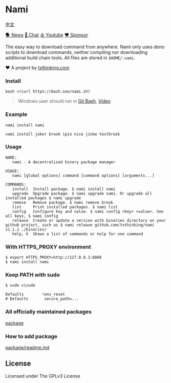 # Nami

[中文](readme_zh.md)

[🗣 News](https://t.me/txthinking_news)
[💬 Chat](https://join.txthinking.com)
[🩸 Youtube](https://www.youtube.com/txthinking) 
[❤️ Sponsor](https://github.com/sponsors/txthinking)

The easy way to download command from anywhere. Nami only uses deno scripts to download commands, neither compiling nor downloading additional build chain tools. All files are stored in `$HOME/.nami`.

❤️ A project by [txthinking.com](https://www.txthinking.com)

### Install

    bash <(curl https://bash.ooo/nami.sh)

> Windows user should run in [Git Bash](https://gitforwindows.org/), [Video](https://www.youtube.com/watch?v=CioIqzSlXl8)

### Example

```
nami install nami
```

```
nami install joker brook ipio nico jinbe testbrook
```

### Usage

```
NAME:
   nami - A decentralized binary package manager

USAGE:
   nami [global options] command [command options] [arguments...]

COMMANDS:
   install  Install package. $ nami install nami
   upgrade  Upgrade package. $ nami upgrade nami. Or upgrade all installed packages $ nami upgrade
   remove   Remove package. $ nami remove brook
   list     Print installed packages. $ nami list
   config   Configure key and value. $ nami config <key> <value>. See all keys, $ nami config
   release  Create or update a version with binaries directory on your github project, such as $ nami release github.com/txthinking/nami v1.1.1 ./binaries/
   help, h  Shows a list of commands or help for one command
```

### With HTTPS_PROXY environment

```
$ export HTTPS_PROXY=http://127.0.0.1:8888
$ nami install nami
```

### Keep PATH with sudo

```
$ sudo visudo
```

```
Defaults        !env_reset
# Defaults       secure_path=...
```

### All officially maintained packages

[package](package)

### How to add package

[package/readme.md](package/readme.md)

## License

Licensed under The GPLv3 License

